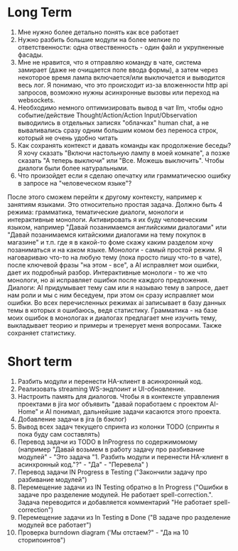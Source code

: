 # Long Term
1) Мне нужно более детально понять как все работает
2) Нужно разбить большие модули на более мелкие по ответственности: одна отвественность - один файл и укрупненные фасады.
3) Мне не нравится, что я отправляю команду в чате, система замирает (даже не очищается поле ввода формы), а затем через некоторое время лампа включается/или выключается и выводится весь лог. Я понимаю, что это происходит из-за вложенности http api запросов, возможно нужны асинхронные вызовы или переход на websockets. 
4) Необходимо немного оптимизировать вывод в чат llm, чтобы  одно событие/действие Thought/Action/Action Input/Observation выводились в отдельных записях "облачках" human chat, а не вываливались сразу одним большим комом без переноса строк, который не очень удобно читать
5) Как сохранять контекст и давать команды как продолжение беседы? Я хочу сказать "Включи настольную лампу в моей комнате", а позже сказать "А теперь выключи" или "Все. Можешь выключить". Чтобы диалоги были более натуральными.
6) Что произойдет если я сделаю опечатку или грамматическю ошибку в запросе на "человеческом языке"?

После этого сможем перейти к другому контексту, например к занятиям языками. Это относительно простая задача. Должно быть 4 режима: грамматика, тематические диалоги, монологи и интерактивные монологи. Активировать я их буду человеческим языком, например "Давай позанимаемся английскими диалогами" или "Давай позанимаемся китайскими диалогами на тему покупок в магазине" и т.п. где я в какой-то фоме скажу каким разделом хочу позаниматься и на каком языке. Монологи - самый простой режим. Я наговариваю что-то на любую тему (пока просто пишу что-то в чате), после ключевой фразы "на этом - все", а AI исправляет мои ошибки, дает их подробный разбор. Интерактивные монологи - то же что монологи, но ai исправляет ошибки после каждого предложения. Диалоги: AI придумывает тему сам или я называю тему в запросе, дает нам роли и мы с ним беседуем, при этом он сразу исправляет мои ошибки. Во всех перечисленных режимах ai записывает в базу данных темы в которых я ошибаюсь, ведя статистику. Грамматика - на базе моих ошибок в монологах и диалогах предлагает мне изучить тему, выкладывает теорию и примеры и тренерует меня вопросами. Также сохраняет статистику.



# Short term

1) Разбить модули и перенести HA-клиент в асинхронный код.
2) Реализовать streaming WS-эндпоинт и UI-обновление.
3) Настроить память для диалогов. Чтобы я в контексте управления проектами в jira мог объявить "давай поработаем с проектом AI-Home" и AI понимал, дальнейшие задачи касаются этого проекта.
4) Добавление задачи в jira (в бэклог)
5) Вывод всех задач текущего спринта из колонки TODO (спринты я пока буду сам составлять)
6) Перевод задачи из TODO в InProgress по содержимомому (например "Давай возьмем в работу задачу про разбивание модулей" - "Это задача "1. Разбить модули и перенести HA-клиент в асинхронный код."?" - "Да" - "Перевела" )
7) Перевод задачи IN Progress в Testing ("Закончили задачу про разбивание модулей")
8) Перемещение задачи из IN Testing обратно в In Progress ("Ошибки в задаче про разделение модулей. Не работает spell-correction.". Задача переводится и добавляется комментарий "Не работает spell-correction")
 9) Перемещение задачи из In Testing в Done ("В задаче про разделение модулей все работает")
10) Проверка burndown diagram ('Мы отстаем?" - "Да на 10 сторипоинтов")